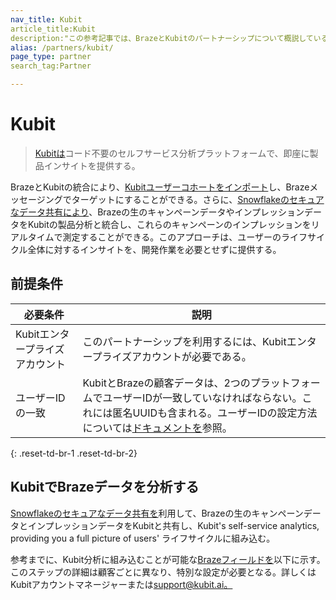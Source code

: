 ```yaml
---
nav_title: Kubit
article_title:Kubit
description:"この参考記事では、BrazeとKubitのパートナーシップについて概説している。"BrazeとKubitは、即座に製品インサイトを提供するコード不要のセルフサービス分析プラットフォームで、Kubitユーザーコホートをインポートし、Brazeメッセージングでターゲットを絞ることができる。
alias: /partners/kubit/
page_type: partner
search_tag:Partner

---
```


# Kubit

> [Kubitは](https://kubit.ai/)コード不要のセルフサービス分析プラットフォームで、即座に製品インサイトを提供する。 

BrazeとKubitの統合により、[Kubitユーザーコホートをインポート]({{site.baseurl}}/partners/data_and_infrastructure_agility/cohort_import/kubit/)し、Brazeメッセージングでターゲットにすることができる。さらに、[Snowflakeのセキュアなデータ共有により]({{site.baseurl}}/partners/data_and_infrastructure_agility/data_warehouses/snowflake/)、Brazeの生のキャンペーンデータやインプレッションデータをKubitの製品分析と統合し、これらのキャンペーンのインプレッションをリアルタイムで測定することができる。このアプローチは、ユーザーのライフサイクル全体に対するインサイトを、開発作業を必要とせずに提供する。

## 前提条件

| 必要条件 | 説明 |
|---|---|
|Kubitエンタープライズアカウント | このパートナーシップを利用するには、Kubitエンタープライズアカウントが必要である。 |
| ユーザーIDの一致 | KubitとBrazeの顧客データは、2つのプラットフォームでユーザーIDが一致していなければならない。これには匿名UUIDも含まれる。ユーザーIDの設定方法については[ドキュメントを]({{site.baseurl}}/developer_guide/platform_integration_guides/android/analytics/setting_user_ids/)参照。 |
{: .reset-td-br-1 .reset-td-br-2} 

## KubitでBrazeデータを分析する

[Snowflakeのセキュアなデータ共有を]({{site.baseurl}}/partners/data_and_infrastructure_agility/data_warehouses/snowflake/)利用して、Brazeの生のキャンペーンデータとインプレッションデータをKubitと共有し、Kubit's self-service analytics, providing you a full picture of users' ライフサイクルに組み込む。

参考までに、Kubit分析に組み込むことが可能な[Brazeフィールドを]({{site.baseurl}}/assets/download_file/data-sharing-raw-table-schemas.txt?ed79384e6ac6a97fe3b3d9f76852b7c2)以下に示す。このステップの詳細は顧客ごとに異なり、特別な設定が必要となる。詳しくはKubitアカウントマネージャーまたは[support@kubit.ai。](support@kubit.ai)